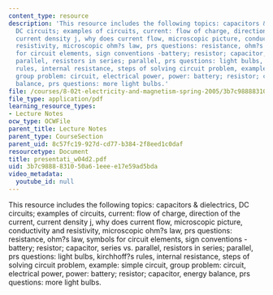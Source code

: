```yaml
---
content_type: resource
description: 'This resource includes the following topics: capacitors & dielectrics,
  DC circuits; examples of circuits, current: flow of charge, direction of the current,
  current density j, why does current flow, microscopic picture, conductivity and
  resistivity, microscopic ohm?s law, prs questions: resistance, ohm?s law, symbols
  for circuit elements, sign conventions -battery; resistor; capacitor, series vs.
  parallel, resistors in series; parallel, prs questions: light bulbs, kirchhoff?s
  rules, internal resistance, steps of solving circuit problem, example: simple circuit,
  group problem: circuit, electrical power, power: battery; resistor; capacitor, energy
  balance, prs questions: more light bulbs.'
file: /courses/8-02t-electricity-and-magnetism-spring-2005/3b7c9888831050a61eeee17e59ad5bda_presentati_w04d2.pdf
file_type: application/pdf
learning_resource_types:
- Lecture Notes
ocw_type: OCWFile
parent_title: Lecture Notes
parent_type: CourseSection
parent_uid: 8c57fc19-927d-cd77-b384-2f8eed1c0daf
resourcetype: Document
title: presentati_w04d2.pdf
uid: 3b7c9888-8310-50a6-1eee-e17e59ad5bda
video_metadata:
  youtube_id: null
---
```

This resource includes the following topics: capacitors & dielectrics, DC circuits; examples of circuits, current: flow of charge, direction of the current, current density j, why does current flow, microscopic picture, conductivity and resistivity, microscopic ohm?s law, prs questions: resistance, ohm?s law, symbols for circuit elements, sign conventions -battery; resistor; capacitor, series vs. parallel, resistors in series; parallel, prs questions: light bulbs, kirchhoff?s rules, internal resistance, steps of solving circuit problem, example: simple circuit, group problem: circuit, electrical power, power: battery; resistor; capacitor, energy balance, prs questions: more light bulbs.

